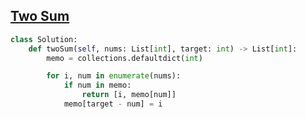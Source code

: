 ## [Two Sum](https://leetcode.com/problems/two-sum)

```Python
class Solution:
    def twoSum(self, nums: List[int], target: int) -> List[int]:
        memo = collections.defaultdict(int)

        for i, num in enumerate(nums):
            if num in memo:
                return [i, memo[num]]
            memo[target - num] = i
```
